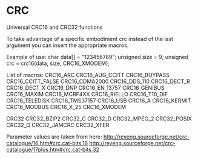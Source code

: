 # CRC
Universal CRC16 and CRC32 functions

To take advantage of a specific embodiment crc instead of the last argument you can insert the appropriate macros.

Example of use:
char data[] = "123456789";
unsigned size = 9;
unsigned crc = crc16(data, size, CRC16_XMODEM);


List of macros:
CRC16_ARC
CRC16_AUG_CCITT
CRC16_BUYPASS
CRC16_CCITT_FALSE
CRC16_CDMA2000
CRC16_DDS_110
CRC16_DECT_R
CRC16_DECT_X
CRC16_DNP
CRC16_EN_13757
CRC16_GENIBUS
CRC16_MAXIM
CRC16_MCRF4XX
CRC16_RIELLO
CRC16_T10_DIF
CRC16_TELEDISK
CRC16_TMS37157
CRC16_USB
CRC16_A
CRC16_KERMIT
CRC16_MODBUS
CRC16_X_25
CRC16_XMODEM

CRC32
CRC32_BZIP2
CRC32_C
CRC32_D
CRC32_MPEG_2
CRC32_POSIX
CRC32_Q
CRC32_JAMCRC
CRC32_XFER

Parameter values are taken from here:
http://reveng.sourceforge.net/crc-catalogue/16.htm#crc.cat-bits.16
http://reveng.sourceforge.net/crc-catalogue/17plus.htm#crc.cat-bits.32
